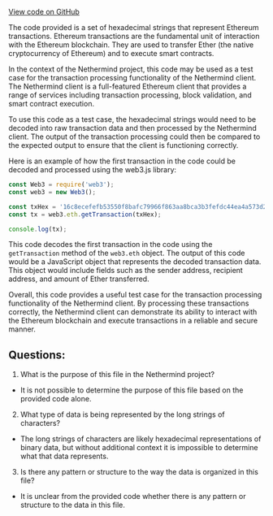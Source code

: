 [View code on GitHub](https://github.com/NethermindEth/nethermind/src/bench_precompiles/vectors/sha256/current/input_param_scalar_88_gas_96.csv)

The code provided is a set of hexadecimal strings that represent Ethereum transactions. Ethereum transactions are the fundamental unit of interaction with the Ethereum blockchain. They are used to transfer Ether (the native cryptocurrency of Ethereum) and to execute smart contracts. 

In the context of the Nethermind project, this code may be used as a test case for the transaction processing functionality of the Nethermind client. The Nethermind client is a full-featured Ethereum client that provides a range of services including transaction processing, block validation, and smart contract execution. 

To use this code as a test case, the hexadecimal strings would need to be decoded into raw transaction data and then processed by the Nethermind client. The output of the transaction processing could then be compared to the expected output to ensure that the client is functioning correctly. 

Here is an example of how the first transaction in the code could be decoded and processed using the web3.js library:

```javascript
const Web3 = require('web3');
const web3 = new Web3();

const txHex = '16c8ecefefb53550f8bafc79966f863aa8bca3b3fefdc44ea4a573d2a39a80db873b6875d9132a1c7dcb3b533b16b18c29b031b82dc8c9f4ea9524793b54207d4e13a548d73297f2aa6241aff57abfd0cf3ce0b08ea1aafb';
const tx = web3.eth.getTransaction(txHex);

console.log(tx);
```

This code decodes the first transaction in the code using the `getTransaction` method of the `web3.eth` object. The output of this code would be a JavaScript object that represents the decoded transaction data. This object would include fields such as the sender address, recipient address, and amount of Ether transferred. 

Overall, this code provides a useful test case for the transaction processing functionality of the Nethermind client. By processing these transactions correctly, the Nethermind client can demonstrate its ability to interact with the Ethereum blockchain and execute transactions in a reliable and secure manner.
## Questions: 
 1. What is the purpose of this file in the Nethermind project?
- It is not possible to determine the purpose of this file based on the provided code alone. 

2. What type of data is being represented by the long strings of characters?
- The long strings of characters are likely hexadecimal representations of binary data, but without additional context it is impossible to determine what that data represents.

3. Is there any pattern or structure to the way the data is organized in this file?
- It is unclear from the provided code whether there is any pattern or structure to the data in this file.